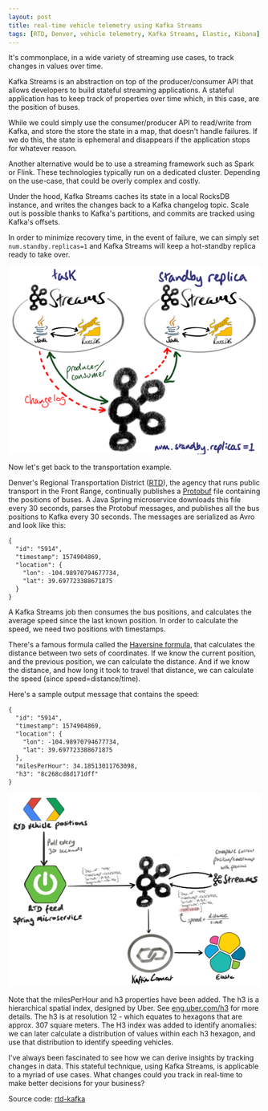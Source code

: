 ```yaml
---
layout: post
title: real-time vehicle telemetry using Kafka Streams
tags: [RTD, Denver, vehicle telemetry, Kafka Streams, Elastic, Kibana]
---
```


It's commonplace, in a wide variety of streaming use cases, to track changes in values over time. 

Kafka Streams is an abstraction on top of the producer/consumer API that allows developers to build stateful streaming applications. A stateful application has to keep track of properties over time which, in this case, are the position of buses.

While we could simply use the consumer/producer API to read/write from Kafka, and store the store the state in a map, that doesn't handle failures. If we do this, the state is ephemeral and disappears if the application stops for whatever reason.

Another alternative would be to use a streaming framework such as Spark or Flink. These technologies typically run on a dedicated cluster. Depending on the use-case, that could be overly complex and costly.

Under the hood, Kafka Streams caches its state in a local RocksDB instance, and writes the changes back to a Kafka changelog topic. Scale out is possible thanks to Kafka's partitions, and commits are tracked using Kafka's offsets.

In order to minimize recovery time, in the event of failure, we can simply set `num.standby.replicas=1` and Kafka Streams will keep a hot-standby replica ready to take over.

![Kafka Streams state store](../img/kafka-streams-state-store.png)

Now let's get back to the transportation example.

Denver's Regional Transportation District ([RTD](https://www.rtd-denver.com/)), the agency that runs public transport in the Front Range, continually publishes a [Protobuf](https://developers.google.com/protocol-buffers) file containing the positions of buses. A Java Spring microservice downloads this file every 30 seconds, parses the Protobuf messages, and publishes all the bus positions to Kafka every 30 seconds. The messages are serialized as Avro and look like this:

    {
      "id": "5914",
      "timestamp": 1574904869,
      "location": {
        "lon": -104.98970794677734,
        "lat": 39.697723388671875
      }
    }

A Kafka Streams job then consumes the bus positions, and calculates the average speed since the last known position. In order to calculate the speed, we need two positions with timestamps.

There's a famous formula called the [Haversine formula](https://en.wikipedia.org/wiki/Haversine_formula), that calculates the distance between two sets of coordinates. If we know the current position, and the previous position, we can calculate the distance. And if we know the distance, and how long it took to travel that distance, we can calculate the speed (since speed=distance/time).

Here's a sample output message that contains the speed:

    {
      "id": "5914",
      "timestamp": 1574904869,
      "location": {
        "lon": -104.98970794677734,
        "lat": 39.697723388671875
      },
      "milesPerHour": 34.18513011763098,
      "h3": "8c268cd8d171dff"
    }

![RTD architecture](../img/rtd-arch.png) 

Note that the milesPerHour and h3 properties have been added. The h3 is a hierarchical spatial index, designed by Uber. See [eng.uber.com/h3](https://eng.uber.com/h3/) for more details. The h3 is at resolution 12 - which equates to hexagons that are approx. 307 square meters. The H3 index was added to identify anomalies: we can later calculate a distribution of values within each h3 hexagon, and use that distribution to identify speeding vehicles.

I've always been fascinated to see how we can derive insights by tracking changes in data. This stateful technique, using Kafka Streams, is applicable to a myriad of use cases. What changes could you track in real-time to make better decisions for your business?


Source code: [rtd-kafka](https://github.com/alexwoolford/rtd-kafka) 

[//]: # (TODO: hexagons to identify speed anomalies - possibly add to streams job)
